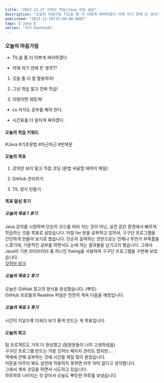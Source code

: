 ```yaml
---
title: "2023.12.27 깃허브 학습/Java 코딩 실습"
description: "오늘의 마음가짐 TIL을 좀 더 이쁘게 써야하겠다 어제 자기 전에 든 생각?? 깃을 좀 더 잘 활용하자! 그냥 학습 말고 진짜 학습! 이왕이면 재밌게! cs 지식도 공부를 해야 한다. 시간표를 더 알차게 짜야겠다. 오늘의 학습 키워드 #Java #기초문법 #차근차근 #반복문 오늘의 목표 강의만 보지 말고 직접 코딩 (문법 숙달할 때까지 매일) GitHub 관리하기 TIL 양식 만들기 목표 달성 후기 오늘의 목표 ..."
published: "2023-12-26T15:00:00.000Z"
tags: ['Java']
series: "과거 Hashnode"
---
```


### 오늘의 마음가짐

* TIL을 좀 더 이쁘게 써야하겠다
    
* 어제 자기 전에 든 생각??
    

1. 깃을 좀 더 잘 활용하자!
    
2. 그냥 학습 말고 진짜 학습!
    
3. 이왕이면 재밌게!
    

* cs 지식도 공부를 해야 한다.
    
* 시간표를 더 알차게 짜야겠다.
    

#### 오늘의 학습 키워드

#Java #기초문법 #차근차근 #반복문

#### 오늘의 목표

1. 강의만 보지 말고 직접 코딩 (문법 숙달할 때까지 매일)
    
2. GitHub 관리하기
    
3. TIL 양식 만들기
    

#### 목표 달성 후기

##### 오늘의 목표 1 후기

Java 강의를 시청하며 단순히 코드를 따라 치는 것이 아닌, 실전 같은 환경에서 빠르게 학습하는 것을 목표로 삼았습니다. 마침 for 문을 공부하고 있어서, 구구단 프로그램을 간단하게 만들어 보기로 했습니다. 단순히 출력하는 것만으로는 언제나 무언가 부족함을 느꼈기에, 기본적인 공부를 하면서도 눈에 띄는 결과물을 남기고자 했습니다. 그래서 Java의 기본 라이브러리 중 하나인 Swing을 사용하여 구구단 프로그램을 구현해 보았습니다.  
[깃허브 링크](https://github.com/pie0902/study_java/blob/main/times_table/src/info.md)

##### 오늘의 목표 2 후기

오늘은 GitHub 창고의 양식을 완성했습니다. (뿌듯)  
GitHub 프로필과 Readme 파일은 천천히 계속 다듬을 예정입니다.

##### 오늘의 목표 3 후기

시간이 지날수록 더욱더 보기 좋게 만드는 게 목표입니다.

#### 오늘의 회고

팀 프로젝트도 거의 다 완성했고 (팀원분들이 너무 고생하셨음)  
구구단 프로그램 만드는 거랑 깃허브 페이지 관리도 했지만….  
객체에 관해 공부하는 것에 시간을 제일 많이 쏟았습니다.  
이론을 아무리 봐도 실전에 적용하지 못하면 아무 의미 없다고 생각합니다.  
그래서 계속 코딩을 하면서 시도하고 있습니다.  
하루하루 나아지는 것 같아서 오늘도 뿌듯한 하루를 보냈습니다.